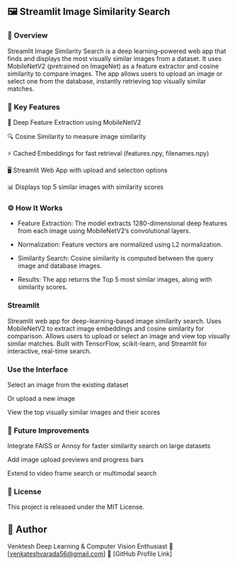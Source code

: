 ## 🖼️ Streamlit Image Similarity Search
### 📘 Overview

Streamlit Image Similarity Search is a deep learning–powered web app that finds and displays the most visually similar images from a dataset.
It uses MobileNetV2 (pretrained on ImageNet) as a feature extractor and cosine similarity to compare images.
The app allows users to upload an image or select one from the database, instantly retrieving top visually similar matches.

### 🧠 Key Features

🧩 Deep Feature Extraction using MobileNetV2

🔍 Cosine Similarity to measure image similarity

⚡ Cached Embeddings for fast retrieval (features.npy, filenames.npy)

🖥️ Streamlit Web App with upload and selection options

📊 Displays top 5 similar images with similarity scores

### ⚙️ How It Works

* Feature Extraction:
The model extracts 1280-dimensional deep features from each image using MobileNetV2’s convolutional layers.

* Normalization:
Feature vectors are normalized using L2 normalization.

* Similarity Search:
Cosine similarity is computed between the query image and database images.

* Results:
The app returns the Top 5 most similar images, along with similarity scores.

### Streamlit

Streamlit web app for deep-learning-based image similarity search.
Uses MobileNetV2 to extract image embeddings and cosine similarity for comparison.
Allows users to upload or select an image and view top visually similar matches.
Built with TensorFlow, scikit-learn, and Streamlit for interactive, real-time search.

### Use the Interface

Select an image from the existing dataset

Or upload a new image

View the top visually similar images and their scores

### 🚀 Future Improvements

Integrate FAISS or Annoy for faster similarity search on large datasets

Add image upload previews and progress bars

Extend to video frame search or multimodal search

### 📜 License

This project is released under the MIT License.

## 👤 Author

Venktesh
Deep Learning & Computer Vision Enthusiast
📧 [venkateshvarada56@gmail.com]
🔗 [GitHub Profile Link]
